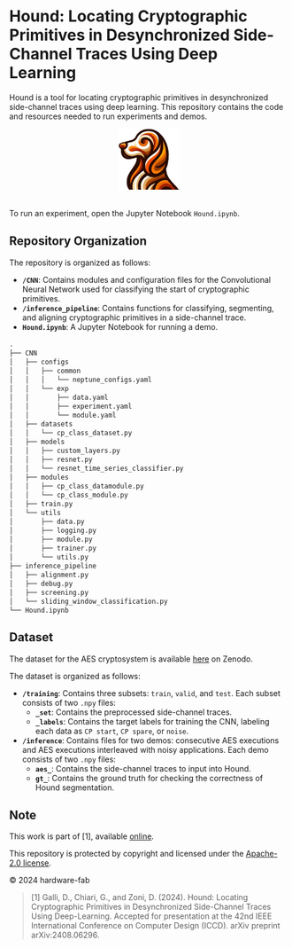 # Hound: Locating Cryptographic Primitives in Desynchronized Side-Channel Traces Using Deep Learning

Hound is a tool for locating cryptographic primitives in desynchronized side-channel traces using deep learning. This repository contains the code and resources needed to run experiments and demos.

<div align="center">
  <img src="./images/hound_logo.png" alt="Hound Logo" width="110">
</div>
<br>

To run an experiment, open the Jupyter Notebook `Hound.ipynb`.

## Repository Organization

The repository is organized as follows:

- **`/CNN`**: Contains modules and configuration files for the Convolutional Neural Network used for classifying the start of cryptographic primitives.
- **`/inference_pipeline`**: Contains functions for classifying, segmenting, and aligning cryptographic primitives in a side-channel trace.
- **`Hound.ipynb`**: A Jupyter Notebook for running a demo.

```plaintext
.
├── CNN
│   ├── configs
│   │   ├── common
│   │   │   └── neptune_configs.yaml
│   │   └── exp
│   │       ├── data.yaml
│   │       ├── experiment.yaml
│   │       └── module.yaml
│   ├── datasets
│   │   └── cp_class_dataset.py
│   ├── models
│   │   ├── custom_layers.py
│   │   ├── resnet.py
│   │   └── resnet_time_series_classifier.py
│   ├── modules
│   │   ├── cp_class_datamodule.py
│   │   └── cp_class_module.py
│   ├── train.py
│   └── utils
│       ├── data.py
│       ├── logging.py
│       ├── module.py
│       ├── trainer.py
│       └── utils.py
├── inference_pipeline
│   ├── alignment.py
│   ├── debug.py
│   ├── screening.py
│   └── sliding_window_classification.py
└── Hound.ipynb
```

## Dataset

The dataset for the AES cryptosystem is available [here]() on Zenodo.

The dataset is organized as follows:

- **`/training`**: Contains three subsets: `train`, `valid`, and `test`. Each subset consists of two `.npy` files:
  - **`_set`**: Contains the preprocessed side-channel traces.
  - **`_labels`**: Contains the target labels for training the CNN, labeling each data as `CP start`, `CP spare`, or `noise`.
- **`/inference`**: Contains files for two demos: consecutive AES executions and AES executions interleaved with noisy applications. Each demo consists of two `.npy` files:
  - **`aes_`**: Contains the side-channel traces to input into Hound.
  - **`gt_`**: Contains the ground truth for checking the correctness of Hound segmentation.

## Note

This work is part of [1], available [online](https://arxiv.org/abs/2408.06296).

This repository is protected by copyright and licensed under the [Apache-2.0 license](https://github.com/hardware-fab/Hound/blob/main/LICENSE).

© 2024 hardware-fab

> [1] Galli, D., Chiari, G., and Zoni, D. (2024). Hound: Locating Cryptographic Primitives in Desynchronized Side-Channel Traces Using Deep-Learning. Accepted for presentation at the 42nd IEEE International Conference on Computer Design (ICCD). arXiv preprint arXiv:2408.06296.